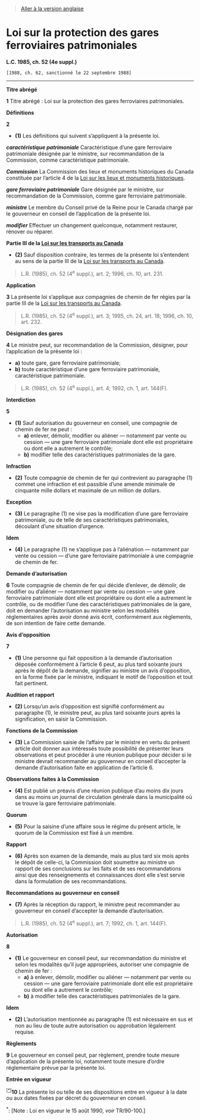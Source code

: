 > [Aller à la version anglaise](/en/Acts/Statutes%20of%20Canada/1985/c.%2052%20(4e%20suppl.).md)

# Loi sur la protection des gares ferroviaires patrimoniales

**L.C. 1985, ch. 52 (4e suppl.)**


```
[1988, ch. 62, sanctionné le 22 septembre 1988]
```
----------



**Titre abrégé**

**1** Titre abrégé : Loi sur la protection des gares ferroviaires patrimoniales.




**Définitions**

**2** 

- **(1)** Les définitions qui suivent s’appliquent à la présente loi.

***caractéristique patrimoniale*** Caractéristique d’une gare ferroviaire patrimoniale désignée par le ministre, sur recommandation de la Commission, comme caractéristique patrimoniale.

***Commission*** La Commission des lieux et monuments historiques du Canada constituée par l’article 4 de la [Loi sur les lieux et monuments historiques](/fr/Lois/Lois%20révisées%20du%20Canada/H/H-4.md).

***gare ferroviaire patrimoniale*** Gare désignée par le ministre, sur recommandation de la Commission, comme gare ferroviaire patrimoniale.

***ministre*** Le membre du Conseil privé de la Reine pour le Canada chargé par le gouverneur en conseil de l’application de la présente loi.

***modifier*** Effectuer un changement quelconque, notamment restaurer, rénover ou réparer.

**Partie III de la [Loi sur les transports au Canada](/fr/Lois/Lois%20du%20Canada/1996/ch.%2010.md)**

- **(2)** Sauf disposition contraire, les termes de la présente loi s’entendent au sens de la partie III de la [Loi sur les transports au Canada](/fr/Lois/Lois%20du%20Canada/1996/ch.%2010.md).
> L.R. (1985), ch. 52 (4<sup>e</sup> suppl.), art. 2; 1996, ch. 10, art. 231.





**Application**

**3** La présente loi s’applique aux compagnies de chemin de fer régies par la partie III de la [Loi sur les transports au Canada](/fr/Lois/Lois%20du%20Canada/1996/ch.%2010.md).
> L.R. (1985), ch. 52 (4<sup>e</sup> suppl.), art. 3; 1995, ch. 24, art. 18; 1996, ch. 10, art. 232.





**Désignation des gares**

**4** Le ministre peut, sur recommandation de la Commission, désigner, pour l’application de la présente loi :
- **a)** toute gare, gare ferroviaire patrimoniale;
- **b)** toute caractéristique d’une gare ferroviaire patrimoniale, caractéristique patrimoniale.
> L.R. (1985), ch. 52 (4<sup>e</sup> suppl.), art. 4; 1992, ch. 1, art. 144(F).





**Interdiction**

**5** 

- **(1)** Sauf autorisation du gouverneur en conseil, une compagnie de chemin de fer ne peut :
	- **a)** enlever, démolir, modifier ou aliéner — notamment par vente ou cession — une gare ferroviaire patrimoniale dont elle est propriétaire ou dont elle a autrement le contrôle;
	- **b)** modifier telle des caractéristiques patrimoniales de la gare.

**Infraction**

- **(2)** Toute compagnie de chemin de fer qui contrevient au paragraphe (1) commet une infraction et est passible d’une amende minimale de cinquante mille dollars et maximale de un million de dollars.

**Exception**

- **(3)** Le paragraphe (1) ne vise pas la modification d’une gare ferroviaire patrimoniale, ou de telle de ses caractéristiques patrimoniales, découlant d’une situation d’urgence.

**Idem**

- **(4)** Le paragraphe (1) ne s’applique pas à l’aliénation — notamment par vente ou cession — d’une gare ferroviaire patrimoniale à une compagnie de chemin de fer.




**Demande d’autorisation**

**6** Toute compagnie de chemin de fer qui décide d’enlever, de démolir, de modifier ou d’aliéner — notamment par vente ou cession — une gare ferroviaire patrimoniale dont elle est propriétaire ou dont elle a autrement le contrôle, ou de modifier l’une des caractéristiques patrimoniales de la gare, doit en demander l’autorisation au ministre selon les modalités réglementaires après avoir donné avis écrit, conformément aux règlements, de son intention de faire cette demande.




**Avis d’opposition**

**7** 

- **(1)** Une personne qui fait opposition à la demande d’autorisation déposée conformément à l’article 6 peut, au plus tard soixante jours après le dépôt de la demande, signifier au ministre un avis d’opposition, en la forme fixée par le ministre, indiquant le motif de l’opposition et tout fait pertinent.

**Audition et rapport**

- **(2)** Lorsqu’un avis d’opposition est signifié conformément au paragraphe (1), le ministre peut, au plus tard soixante jours après la signification, en saisir la Commission.

**Fonctions de la Commission**

- **(3)** La Commission saisie de l’affaire par le ministre en vertu du présent article doit donner aux intéressés toute possibilité de présenter leurs observations et peut procéder à une réunion publique pour décider si le ministre devrait recommander au gouverneur en conseil d’accepter la demande d’autorisation faite en application de l’article 6.

**Observations faites à la Commission**

- **(4)** Est publié un préavis d’une réunion publique d’au moins dix jours dans au moins un journal de circulation générale dans la municipalité où se trouve la gare ferroviaire patrimoniale.

**Quorum**

- **(5)** Pour la saisine d’une affaire sous le régime du présent article, le quorum de la Commission est fixé à un membre.

**Rapport**

- **(6)** Après son examen de la demande, mais au plus tard six mois après le dépôt de celle-ci, la Commission doit soumettre au ministre un rapport de ses conclusions sur les faits et de ses recommandations ainsi que des renseignements et connaissances dont elle s’est servie dans la formulation de ses recommandations.

**Recommandations au gouverneur en conseil**

- **(7)** Après la réception du rapport, le ministre peut recommander au gouverneur en conseil d’accepter la demande d’autorisation.
> L.R. (1985), ch. 52 (4<sup>e</sup> suppl.), art. 7; 1992, ch. 1, art. 144(F).





**Autorisation**

**8** 

- **(1)** Le gouverneur en conseil peut, sur recommandation du ministre et selon les modalités qu’il juge appropriées, autoriser une compagnie de chemin de fer :
	- **a)** à enlever, démolir, modifier ou aliéner — notamment par vente ou cession — une gare ferroviaire patrimoniale dont elle est propriétaire ou dont elle a autrement le contrôle;
	- **b)** à modifier telle des caractéristiques patrimoniales de la gare.

**Idem**

- **(2)** L’autorisation mentionnée au paragraphe (1) est nécessaire en sus et non au lieu de toute autre autorisation ou approbation légalement requise.




**Règlements**

**9** Le gouverneur en conseil peut, par règlement, prendre toute mesure d’application de la présente loi, notamment toute mesure d’ordre réglementaire prévue par la présente loi.




**Entrée en vigueur**

<sup><a href='#H-3.5_fr_1'>[*]</a></sup>**10** La présente loi ou telle de ses dispositions entre en vigueur à la date ou aux dates fixées par décret du gouverneur en conseil.

<a name='H-3.5_fr_1'><sup>*</sup></a>: [Note : Loi en vigueur le 15 août 1990, *voir* TR/90-100.]<br />


